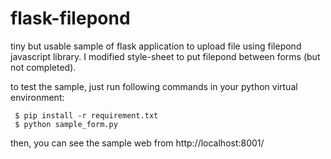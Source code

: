 # flask-filepond
tiny but usable sample of flask application to upload file using  filepond javascript library.
I modified style-sheet to put filepond between forms (but not completed).

to test the sample, just run following commands in your python virtual environment: 

```shell:
 $ pip install -r requirement.txt
 $ python sample_form.py
```
then, you can see the sample web from http://localhost:8001/

